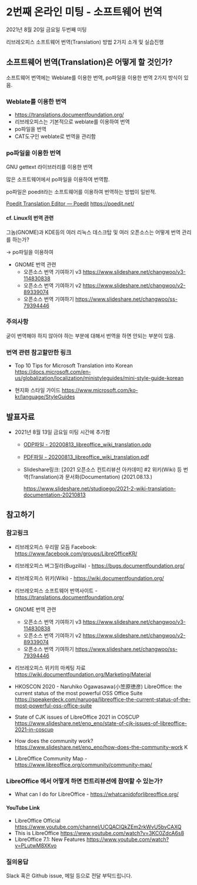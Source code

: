 # 2번째 온라인 미팅 - 소프트웨어 번역 
2021년 8월 20일 금요일 두번째 미팅

리브레오피스 소프트웨어 번역(Translation) 방법 2가지 소개 및 실습진행

## 소프트웨어 번역(Translation)은 어떻게 할 것인가?

소프트웨어 번역에는 Weblate를 이용한 번역, po파일을 이용한 번역 2가지 방식이 있음.

### Weblate를 이용한 번역
 * https://translations.documentfoundation.org/  
 * 리브레오피스는 기본적으로 weblate를 이용하여 번역
 * po파일을 번역
 * CAT도구인 weblate로 번역을 관리함

### po파일을 이용한 번역 

GNU gettext 라이브러리를 이용한 번역

많은 소프트웨어에서 po파일을 이용하여 번역함.



po파일은 poedit라는 소프트웨어를 이용하여 번역하는 방법이 일반적.

[Poedit Translation Editor — Poedit](https://poedit.net/) https://poedit.net/ 

#### cf. Linux의 번역 관련

그놈(GNOME)과 KDE등의 여러 리눅스 데스크탑 및 여러 오픈소스는 어떻게 번역 관리를 하는가?

-> po파일을 이용하여 

* GNOME 번역 관련
  * 오픈소스 번역 기여하기 v3 https://www.slideshare.net/changwoo/v3-114830838 
  * 오픈소스 번역 기여하기 v2 https://www.slideshare.net/changwoo/v2-89339074 
  * 오픈소스 번역 기여하기 https://www.slideshare.net/changwoo/ss-79394446 

### 주의사항 
굳이 번역해야 하지 않아야 하는 부분에 대해서 번역을 하면 안되는 부분이 있음.


### 번역 관련 참고할만한 링크

* Top 10 Tips for Microsoft Translation into Korean https://docs.microsoft.com/en-us/globalization/localization/ministyleguides/mini-style-guide-korean

* 현지화 스타일 가이드 https://www.microsoft.com/ko-kr/language/StyleGuides

## 발표자료

- 2021년 8월 13일 금요일 미팅 시간에 추가함
  * [ODP파일 - 20200813_libreoffice_wiki_translation.odp](data/20200813_libreoffice_wiki_translation.odp)
  * [PDF파일 - 20200813_libreoffice_wiki_translation.pdf](data/20200813_libreoffice_wiki_translation.pdf)
  * Slideshare링크: [2021 오픈소스 컨트리뷰션 아카데미] #2 위키(Wiki) 등 번역(Translation)과 문서화(Documentation) (2021.08.13.)

    https://www.slideshare.net/studioego/2021-2-wiki-translation-documentation-20210813

## 참고하기

### 참고링크

* 리브레오피스 우리말 모듬 Facebook: https://www.facebook.com/groups/LibreOfficeKR/ 
* 리브레오피스 버그질라(Bugzilla) - https://bugs.documentfoundation.org/ 
* 리브레오피스 위키(Wiki)  - https://wiki.documentfoundation.org/ 
* 리브레오피스 소프트웨어 번역사이트 - https://translations.documentfoundation.org/  

* GNOME 번역 관련
  * 오픈소스 번역 기여하기 v3 https://www.slideshare.net/changwoo/v3-114830838 
  * 오픈소스 번역 기여하기 v2 https://www.slideshare.net/changwoo/v2-89339074 
  * 오픈소스 번역 기여하기 https://www.slideshare.net/changwoo/ss-79394446 

* 리브레오피스 위키의 마케팅 자료 https://wiki.documentfoundation.org/Marketing/Material 

* HKOSCON 2020  - Naruhiko Ogawasawa(小笠原徳彦)
  LibreOffice: the current status of the most powerful OSS Office Suite
  https://speakerdeck.com/naruoga/libreoffice-the-current-status-of-the-most-powerful-oss-office-suite 
* State of CJK issues of LibreOffice 2021 in COSCUP https://www.slideshare.net/eno_eno/state-of-cjk-issues-of-libreoffice-2021-in-coscup
* How does the community work? https://www.slideshare.net/eno_eno/how-does-the-community-work K
* LibreOffice Community Map - https://www.libreoffice.org/community/community-map/

### LibreOffice 에서 어떻게 하면 컨트리뷰션에 참여할 수 있는가? 

* What can I do for LibreOffice - https://whatcanidoforlibreoffice.org/

#### YouTube Link

* LibreOffice Official https://www.youtube.com/channel/UCQAClQkZEm2rkWvU5bvCAXQ 
* This is LibreOffice https://www.youtube.com/watch?v=3KC0ZdcA6s8 
* LibreOffice 7.1: New Features  https://www.youtube.com/watch?v=PLutwM8XKvo

### 질의응답
 Slack 혹은 Github issue, 메일 등으로 전달 부탁드립니다.
